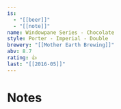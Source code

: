 ```yaml
---
is:
  - "[[beer]]"
  - "[[note]]"
name: Windowpane Series - Chocolate
style: Porter - Imperial - Double
brewery: "[[Mother Earth Brewing]]"
abv: 8.7
rating: 👍
last: "[[2016-05]]"
---
```

# Notes

